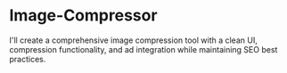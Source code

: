 # Image-Compressor
I'll create a comprehensive image compression tool with a clean UI, compression functionality, and ad integration while maintaining SEO best practices.
